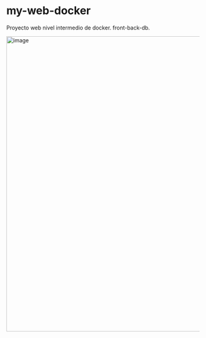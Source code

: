 # my-web-docker
Proyecto web nivel intermedio de docker. front-back-db.

<img width="823" height="770" alt="image" src="https://github.com/user-attachments/assets/60f0c750-1485-43bd-a935-dd7ca1283f4e" />
